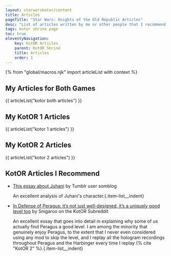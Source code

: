 ```yaml
---
layout: starwarskotor/content
title: Articles
pageTitle: "Star Wars: Knights of the Old Republic Articles"
desc: "List of articles written by me or other people that I recommend for the Star Wars: Knights of the Old Republic series."
tags: kotor shrine page
toc: true
eleventyNavigation:
    key: KotOR Articles
    parent: KotOR Shrine
    title: Articles
    order: 1
---
```


{% from "global/macros.njk" import articleList with context %}

## My Articles for Both Games
{{ articleList("kotor both articles") }}

## My KotOR 1 Articles
{{ articleList("kotor 1 articles") }}

## My KotOR 2 Articles
{{ articleList("kotor 2 articles") }}

## KotOR Articles I Recommend

* [This essay about Juhani](https://somblog.tumblr.com/post/175466502069/this-isnt-a-star-wars-fandom-blog-but-ive-been) by Tumblr user somblog

    An excellent analysis of Juhani's character.{.item-list__indent}

* [In Defense of Peragus: it’s not just well-designed, it’s a uniquely good level too](https://www.reddit.com/r/kotor/comments/129co74/in_defense_of_peragus_its_not_just_welldesigned/) by Snigaroo on the KotOR Subreddit

    An excellent essay that goes into detail in explaining why some of us actually find Peragus a good level. I am among the minority that genuinely enjoy Peragus, to the extent that I never even considered using any mod to skip the level, and I replay all the hologram recordings throughout Peragus and the Harbinger every time I replay {% cite "KotOR 2" %}.{.item-list__indent}